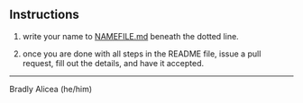## Instructions

1) write your name to [NAMEFILE.md](https://github.com/OREL-group/Project-Management/blob/main/Quiz%201/NAMEFILE.md) beneath the dotted line. 

2) once you are done with all steps in the README file, issue a pull request, fill out the details, and have it accepted.

---------------------------------------------------------------------------------------------------------------------------------------

Bradly Alicea (he/him)  
